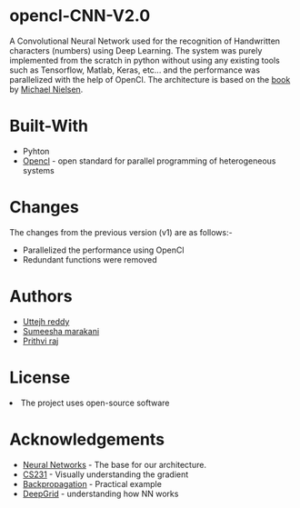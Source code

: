 # opencl-CNN-V2.0

A Convolutional Neural Network used for the recognition of Handwritten characters (numbers) using Deep Learning. The system was
purely implemented from the scratch in python without using any existing tools such as Tensorflow, Matlab, Keras, etc... and the performance was parallelized with the help of OpenCl. The architecture is
based on the <a href="http://neuralnetworksanddeeplearning.com/">book</a> by <a href="http://michaelnielsen.org/">Michael Nielsen</a>.
      
# Built-With
<ul>
  <li>Pyhton</li>
  <li><a href="https://www.khronos.org/opencl/">Opencl</a> - open standard for parallel programming of heterogeneous systems</li>
</ul>

# Changes
The changes from the previous version (v1) are as follows:-
<ul>
  <li>Parallelized the performance using OpenCl</li>
  <li>Redundant functions were removed</li>
</ul>

# Authors
<ul>
  <li><a href="https://github.com/uttejh">Uttejh reddy</a></li>
  <li><a href="https://github.com/sumeesha">Sumeesha marakani</a></li>
  <li><a href="https://github.com/nprithviraj24">Prithvi raj</a></li>
</ul>

# License
<li>The project uses open-source software</li>

# Acknowledgements
<ul>
  <li><a href="http://neuralnetworksanddeeplearning.com/chap6.html">Neural Networks</a> - The base for our architecture.</li>
  <li><a href="http://cs231n.github.io/optimization-1/">CS231</a> - Visually understanding the gradient</li>
  <li><a href="https://mattmazur.com/2015/03/17/a-step-by-step-backpropagation-example/">Backpropagation</a> - Practical example</li>
  <li><a href="http://jefkine.com/general/2016/09/05/backpropagation-in-convolutional-neural-networks/">DeepGrid</a> - understanding how NN works</li>
</ul>

